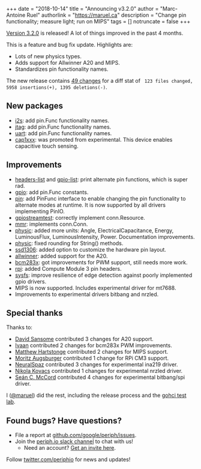 +++
date = "2018-10-14"
title = "Announcing v3.2.0"
author = "Marc-Antoine Ruel"
authorlink = "https://maruel.ca"
description = "Change pin functionality; measure light; run on MIPS"
tags = []
notruncate = false
+++

[Version 3.2.0](https://github.com/google/periph/releases/tag/v3.2.0) is
released! A lot of things improved in the past 4 months.

This is a feature and bug fix update. Highlights are:

- Lots of new physics types.
- Adds support for Allwinner A20 and MIPS.
- Standardizes pin functionality names.


<!--more-->

The new release contains [49
changes](https://github.com/google/periph/compare/v3.1.0...v3.2.0) for a
diff stat of ` 123 files changed, 5958 insertions(+), 1395 deletions(-)`.


## New packages

- [i2s](https://periph.io/x/periph/conn/i2s): add pin.Func functionality names.
- [jtag](https://periph.io/x/periph/conn/jtag): add pin.Func functionality
  names.
- [uart](https://periph.io/x/periph/conn/uart): add pin.Func functionality
  names.
- [cap1xxx](https://periph.io/x/periph/devices/cap1xxx): was promoted from
  experimental. This device enables capacitive touch sensing.


## Improvements

- [headers-list](https://periph.io/x/periph/cmd/headers-list) and
  [gpio-list](https://periph.io/x/periph/cmd/gpio-list): print alternate pin
  functions, which is super rad.
- [gpio](https://periph.io/x/periph/conn/gpio): add pin.Func constants.
- [pin](https://periph.io/x/periph/conn/pin): add PinFunc interface to enable
  changing the pin functionality to alternate modes at runtime. It is now
  supported by all drivers implementing PinIO.
- [gpiostreamtest](https://periph.io/x/periph/conn/gpio/gpiostream/gpiostreamtest):
  correctly implement conn.Resource.
- [mmr](https://periph.io/x/periph/conn/mmr): implements conn.Conn.
- [physic](https://periph.io/x/periph/conn/physic): added more units: Angle,
  ElectricalCapacitance, Energy, LuminousFlux, LuminousIntensity, Power.
  Documentation improvements.
- [physic](https://periph.io/x/periph/conn/physic): fixed rounding for String()
  methods.
- [ssd1306](https://periph.io/x/periph/devices/ssd1306): added option to
  customize the hardware pin layout.
- [allwinner](https://periph.io/x/periph/host/allwinner): added support for the
  A20.
- [bcm283x](https://periph.io/x/periph/host/bcm283x): got improvements for PWM
  support, still needs more work.
- [rpi](https://periph.io/x/periph/host/rpi): added Compute Module 3 pin
  headers.
- [sysfs](https://periph.io/x/periph/host/sysfs): improve resilience of edge
  detection against poorly implemented gpio drivers.
- MIPS is now supported. Includes experimental driver for mt7688.
- Improvements to experimental drivers bitbang and nrzled.


## Special thanks

Thanks to:

- [David Sansome](https://github.com/davidsansome) contributed 3 changes for A20
  support.
- [Ivaan](https://github.com/Ivaan) contributed 2 changes for bcm283x PWM
  improvements.
- [Matthew Hartstonge](https://github.com/matthewhartstonge) contributed 2
  changes for MIPS support.
- [Moritz Augsburger](https://github.com/maugsburger) contributed 1 change for
  RPi CM3 support.
- [NeuralSpaz](https://github.com/NeuralSpaz) contributed 3 changes for
  experimental ina219 driver.
- [Nikola Kovacs](https://github.com/nkovacs) contributed 1 changes for
  experimental nrzled driver.
- [Seán C. McCord](https://github.com/Ulexus) contributed 4 changes for
  experimental bitbang/spi driver.

I ([@maruel](https://github.com/maruel)) did the rest, including the release
process and the [gohci test lab](https://github.com/periph/gohci).


## Found bugs? Have questions?

- File a report at
  [github.com/google/periph/issues](https://github.com/google/periph/issues).
- Join the [periph.io slack channel](https://gophers.slack.com/messages/periph/)
  to chat with us!
  - Need an account? [Get an invite
    here](http://invite.slack.golangbridge.org/).

Follow [twitter.com/periphio](https://twitter.com/periphio) for news and
updates!
